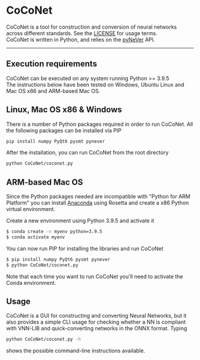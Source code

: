 # CoCoNet

CoCoNet is a tool for construction and conversion of neural networks 
across different standards.
See the [LICENSE](https://github.com/NeVerTools/NeVer2/blob/main/LICENSE.txt) 
for usage terms. \
CoCoNet is written in Python, and relies on the 
[pyNeVer](https://www.github.com/nevertools/pynever) API.

---
## Execution requirements

CoCoNet can be executed on any system running Python >= 3.9.5 \
The instructions below have been tested on Windows, 
Ubuntu Linux and Mac OS x86 and ARM-based Mac OS.

## Linux, Mac OS x86 & Windows
There is a number of Python packages required in order to
run CoCoNet. All the following packages can be installed
via PIP

```bash
pip install numpy PyQt6 pysmt pynever
```

After the installation, you can run CoCoNet from the root directory

```bash
python CoCoNet/coconet.py
```

## ARM-based Mac OS

Since the Python packages needed are incompatible with "Python for ARM
Platform" you can install [Anaconda](https://www.anaconda.com/) using
Rosetta and create a x86 Python virtual environment.

Create a new environment using Python 3.9.5 and activate it

```bash
$ conda create -n myenv python=3.9.5
$ conda activate myenv
```

You can now run PIP for installing the libraries and run CoCoNet

```bash
$ pip install numpy PyQt6 pysmt pynever
$ python CoCoNet/coconet.py
```

Note that each time you want to run CoCoNet you'll need to activate 
the Conda environment.

## Usage

CoCoNet is a GUI for constructing and converting Neural Networks, but it 
also provides a simple CLI usage for checking whether a NN is compliant
with VNN-LIB and quick-converting networks in the ONNX format.
Typing

```bash
python CoCoNet/coconet.py -h
```

shows the possible command-line instructions available.
